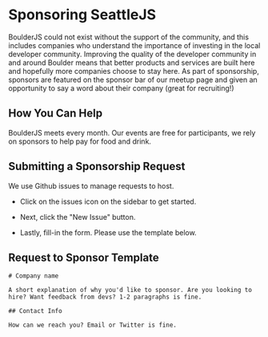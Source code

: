# Sponsoring SeattleJS

BoulderJS could not exist without the support of the community, and this includes companies who understand the importance of investing in the local developer community. Improving the quality of the developer community in and around Boulder means that better products and services are built here and hopefully more companies choose to stay here. As part of sponsorship, sponsors are featured on the sponsor bar of our meetup page and given an opportunity to say a word about their company (great for recruiting!)

## How You Can Help

BoulderJS meets every month. Our events are free for participants, we rely on sponsors to help pay for food and drink.

## Submitting a Sponsorship Request

We use Github issues to manage requests to host.

* Click on the issues icon on the sidebar to get started.

* Next, click the "New Issue" button.

* Lastly, fill-in the form. Please use the template below.

## Request to Sponsor Template

```
# Company name

A short explanation of why you'd like to sponsor. Are you looking to hire? Want feedback from devs? 1-2 paragraphs is fine.

## Contact Info

How can we reach you? Email or Twitter is fine.

```